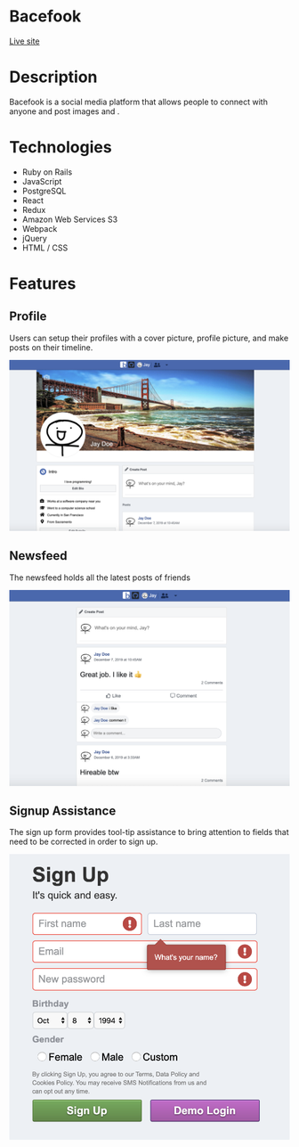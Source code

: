 # Bacefook

[Live site](http://thebacefook.herokuapp.com/)

# Description

Bacefook is a social media platform that allows people to connect with anyone and post images and .

# Technologies

  * Ruby on Rails
  * JavaScript
  * PostgreSQL
  * React
  * Redux
  * Amazon Web Services S3
  * Webpack
  * jQuery
  * HTML / CSS
    
# Features

## Profile

Users can setup their profiles with a cover picture, profile picture, and make posts on their timeline.

![Bacefook Demo Profile Page](./screenshots/profile.png)

## Newsfeed

The newsfeed holds all the latest posts of friends

![Bacefook Demo Newsfeed](./screenshots/newsfeed.png)

## Signup Assistance

The sign up form provides tool-tip assistance to bring attention to fields that need to be corrected in order to sign up.

![Bacefook Signup](./screenshots/signup_form.png)
